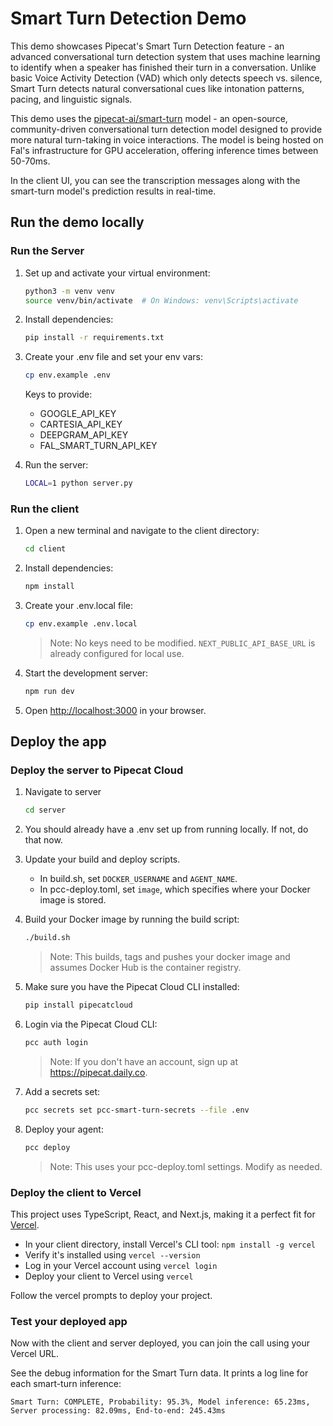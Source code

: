 # Smart Turn Detection Demo

This demo showcases Pipecat's Smart Turn Detection feature - an advanced conversational turn detection system that uses machine learning to identify when a speaker has finished their turn in a conversation. Unlike basic Voice Activity Detection (VAD) which only detects speech vs. silence, Smart Turn detects natural conversational cues like intonation patterns, pacing, and linguistic signals.

This demo uses the [pipecat-ai/smart-turn](https://huggingface.co/pipecat-ai/smart-turn) model - an open-source, community-driven conversational turn detection model designed to provide more natural turn-taking in voice interactions. The model is being hosted on Fal's infrastructure for GPU acceleration, offering inference times between 50-70ms.

In the client UI, you can see the transcription messages along with the smart-turn model's prediction results in real-time.

## Run the demo locally

### Run the Server

1. Set up and activate your virtual environment:

   ```bash
   python3 -m venv venv
   source venv/bin/activate  # On Windows: venv\Scripts\activate
   ```

2. Install dependencies:

   ```bash
   pip install -r requirements.txt
   ```

3. Create your .env file and set your env vars:

   ```bash
   cp env.example .env
   ```

   Keys to provide:

   - GOOGLE_API_KEY
   - CARTESIA_API_KEY
   - DEEPGRAM_API_KEY
   - FAL_SMART_TURN_API_KEY

4. Run the server:

   ```bash
   LOCAL=1 python server.py
   ```

### Run the client

1. Open a new terminal and navigate to the client directory:

   ```bash
   cd client
   ```

2. Install dependencies:

   ```bash
   npm install
   ```

3. Create your .env.local file:

   ```bash
   cp env.example .env.local
   ```

   > Note: No keys need to be modified. `NEXT_PUBLIC_API_BASE_URL` is already configured for local use.

4. Start the development server:

   ```bash
   npm run dev
   ```

5. Open [http://localhost:3000](http://localhost:3000) in your browser.

## Deploy the app

### Deploy the server to Pipecat Cloud

1. Navigate to server

   ```bash
   cd server
   ```

2. You should already have a .env set up from running locally. If not, do that now.

3. Update your build and deploy scripts.

   - In build.sh, set `DOCKER_USERNAME` and `AGENT_NAME`.
   - In pcc-deploy.toml, set `image`, which specifies where your Docker image is stored.

4. Build your Docker image by running the build script:

   ```bash
   ./build.sh
   ```

   > Note: This builds, tags and pushes your docker image and assumes Docker Hub is the container registry.

5. Make sure you have the Pipecat Cloud CLI installed:

   ```bash
   pip install pipecatcloud
   ```

6. Login via the Pipecat Cloud CLI:

   ```bash
   pcc auth login
   ```

   > Note: If you don't have an account, sign up at https://pipecat.daily.co.

7. Add a secrets set:

   ```bash
   pcc secrets set pcc-smart-turn-secrets --file .env
   ```

8. Deploy your agent:

   ```bash
   pcc deploy
   ```

   > Note: This uses your pcc-deploy.toml settings. Modify as needed.

### Deploy the client to Vercel

This project uses TypeScript, React, and Next.js, making it a perfect fit for [Vercel](https://vercel.com/).

- In your client directory, install Vercel's CLI tool: `npm install -g vercel`
- Verify it's installed using `vercel --version`
- Log in your Vercel account using `vercel login`
- Deploy your client to Vercel using `vercel`

Follow the vercel prompts to deploy your project.

### Test your deployed app

Now with the client and server deployed, you can join the call using your Vercel URL.

See the debug information for the Smart Turn data. It prints a log line for each smart-turn inference:

```
Smart Turn: COMPLETE, Probability: 95.3%, Model inference: 65.23ms, Server processing: 82.09ms, End-to-end: 245.43ms
```
